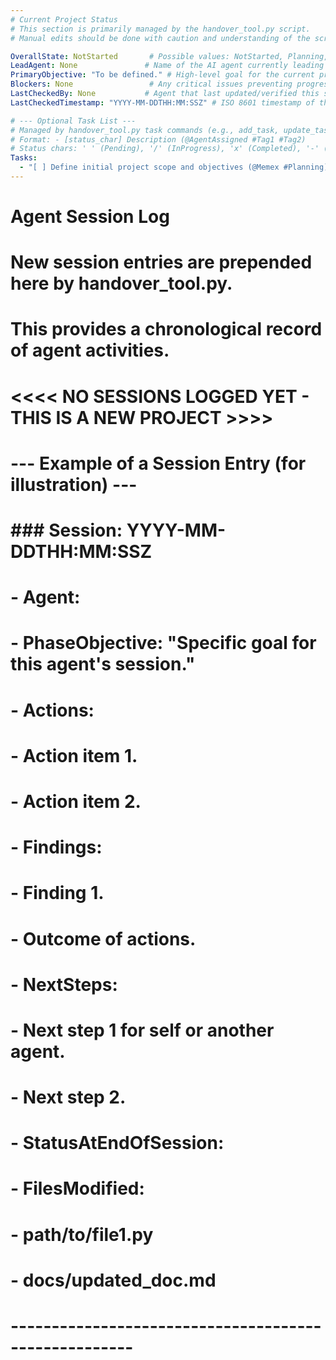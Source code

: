 ```yaml
---
# Current Project Status
# This section is primarily managed by the handover_tool.py script.
# Manual edits should be done with caution and understanding of the script's expectations.

OverallState: NotStarted       # Possible values: NotStarted, Planning, InProgress, Blocked, Testing, Completed, Maintenance
LeadAgent: None               # Name of the AI agent currently leading the overall project phase (e.g., Memex, Jules)
PrimaryObjective: "To be defined." # High-level goal for the current project or phase.
Blockers: None                 # Any critical issues preventing progress. "None" if no blockers.
LastCheckedBy: None           # Agent that last updated/verified this status block.
LastCheckedTimestamp: "YYYY-MM-DDTHH:MM:SSZ" # ISO 8601 timestamp of the last status update.

# --- Optional Task List ---
# Managed by handover_tool.py task commands (e.g., add_task, update_task_status)
# Format: - [status_char] Description (@AgentAssigned #Tag1 #Tag2)
# Status chars: ' ' (Pending), '/' (InProgress), 'x' (Completed), '-' (Cancelled/WontDo)
Tasks:
  - "[ ] Define initial project scope and objectives (@Memex #Planning)"
---
```


# Agent Session Log
# New session entries are prepended here by handover_tool.py.
# This provides a chronological record of agent activities.

# <<<< NO SESSIONS LOGGED YET - THIS IS A NEW PROJECT >>>>
#
# --- Example of a Session Entry (for illustration) ---
# ### Session: YYYY-MM-DDTHH:MM:SSZ
# - Agent: <AgentName>
# - PhaseObjective: "Specific goal for this agent's session."
# - Actions:
#   - Action item 1.
#   - Action item 2.
# - Findings:
#   - Finding 1.
#   - Outcome of actions.
# - NextSteps:
#   - Next step 1 for self or another agent.
#   - Next step 2.
# - StatusAtEndOfSession: <OverallState at the end of this specific session>
# - FilesModified:
#   - path/to/file1.py
#   - docs/updated_doc.md
# -----------------------------------------------------
